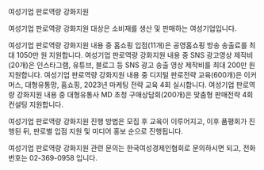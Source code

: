 여성기업 판로역량 강화지원


여성기업 판로역량 강화지원 대상은 소비재를 생산 및 판매하는 여성기업입니다.


여성기업 판로역량 강화지원 내용 중 홈쇼핑 입점(11개)은 공영홈쇼핑 방송 송출료를 최대 1050만 원 지원합니다.
여성기업 판로역량 강화지원 내용 중 SNS 광고영상 제작비(20개)은 인스타그램, 유튜브, 블로그 등 SNS 광고 송출 영상 제작비를 최대 200만 원 지원합니다.
여성기업 판로역량 강화지원 내용 중 디지털 판로전략 교육(600개)은 이커머스, 대형유통망, 홈쇼핑, 2023년 마케팅 전략 교육 4회 실시합니다.
여성기업 판로역량 강화지원 내용 중 대형유통사 MD 초청 구매상담회(200개)은 맞춤형 판매전략 4회 컨설팅 지원합니다.


여성기업 판로역량 강화지원 진행 방법은 모집 후 교육이 이루어지고, 이후 품평회가 진행된 뒤, 판로별 입점 지원 및 미디어 홍보 순으로 진행됩니다.

여성기업 판로역량 강화지원 관련 문의는 한국여성경제인협회로 문의하시면 되고, 전화번호는 02-369-0958 입니다.